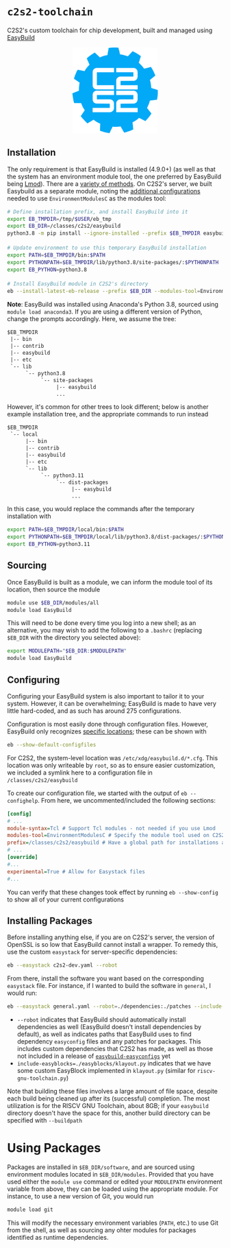 # `c2s2-toolchain`

C2S2's custom toolchain for chip development, built and managed using [EasyBuild](https://easybuild.io/)

<p align="center">
<img src="assets/toolchain.png" alt="C2S2's Logo in a blue gear" width="200"/>
</p>

## Installation

The only requirement is that EasyBuild is installed (4.9.0+) (as well as that the system has an environment module tool, the one preferred by EasyBuild being [Lmod](https://lmod.readthedocs.io/en/latest/)). There are a [variety of methods](https://tutorial.easybuild.io/2023-eb-eessi-uk-workshop/easybuild-installation/). On C2S2's server, we built Easybuild as a separate module, noting the [additional configurations](https://docs.easybuild.io/configuration/#modules_tool) needed to use `EnvironmentModulesC` as the modules tool:

```bash
# Define installation prefix, and install EasyBuild into it
export EB_TMPDIR=/tmp/$USER/eb_tmp
export EB_DIR=/classes/c2s2/easybuild
python3.8 -m pip install --ignore-installed --prefix $EB_TMPDIR easybuild

# Update environment to use this temporary EasyBuild installation
export PATH=$EB_TMPDIR/bin:$PATH
export PYTHONPATH=$EB_TMPDIR/lib/python3.8/site-packages/:$PYTHONPATH
export EB_PYTHON=python3.8

# Install EasyBuild module in C2S2's directory
eb --install-latest-eb-release --prefix $EB_DIR --modules-tool=EnvironmentModulesC --module-syntax=Tcl
```

**Note**: EasyBuild was installed using Anaconda's Python 3.8, sourced using `module load anaconda3`. If you are using a different version of Python, change the prompts accordingly. Here, we assume the tree:

```text
$EB_TMPDIR
 |-- bin
 |-- contrib
 |-- easybuild
 |-- etc
 `-- lib
      `-- python3.8
           `-- site-packages
                |-- easybuild
                ...
```

However, it's common for other trees to look different; below is another example installation tree, and the appropriate commands to run instead

```text
$EB_TMPDIR
 `-- local
      |-- bin
      |-- contrib
      |-- easybuild
      |-- etc
      `-- lib
           `-- python3.11
                `-- dist-packages
                     |-- easybuild
                     ...
```

In this case, you would replace the commands after the temporary installation with

```bash
export PATH=$EB_TMPDIR/local/bin:$PATH
export PYTHONPATH=$EB_TMPDIR/local/lib/python3.8/dist-packages/:$PYTHONPATH
export EB_PYTHON=python3.11
```

## Sourcing

Once EasyBuild is built as a module, we can inform the module tool of its location, then source the module

```bash
module use $EB_DIR/modules/all
module load EasyBuild
```

This will need to be done every time you log into a new shell; as an alternative, you may wish to add the following to a `.bashrc` (replacing `$EB_DIR` with the directory you selected above):

```bash
export MODULEPATH="$EB_DIR:$MODULEPATH"
module load EasyBuild
```

## Configuring

Configuring your EasyBuild system is also important to tailor it to your system. However, it can be overwhelming; EasyBuild is made to have very little hard-coded, and as such has around 275 configurations.

Configuration is most easily done through configuration files. However, EasyBuild only recognizes [specific locations](https://docs.easybuild.io/configuration/#configuration_file); these can be shown with

```bash
eb --show-default-configfiles
```

For C2S2, the system-level location was `/etc/xdg/easybuild.d/*.cfg`. This location was only writeable by `root`, so as to ensure easier customization, we included a symlink here to a configuration file in `/classes/c2s2/easybuild`

To create our configuration file, we started with the output of `eb --confighelp`. From here, we uncommented/included the following sections:

```ini
[config]
# ...
module-syntax=Tcl # Support Tcl modules - not needed if you use Lmod
modules-tool=EnvironmentModulesC # Specify the module tool used on C2S2's server
prefix=/classes/c2s2/easybuild # Have a global path for installations and building
# ...
[override]
#...
experimental=True # Allow for Easystack files
#...
```

You can verify that these changes took effect by running `eb --show-config` to show all of your current configurations

## Installing Packages

Before installing anything else, if you are on C2S2's server, the version of OpenSSL is so low that EasyBuild cannot install a wrapper. To remedy this, use the custom `easystack` for server-specific dependencies:

```bash
eb --easystack c2s2-dev.yaml --robot
```

From there, install the software you want based on the corresponding `easystack` file. For instance, if I wanted to build the software in `general`, I would run:

```bash
eb --easystack general.yaml --robot=./dependencies:./patches --include-easyblocks=./easyblocks/klayout.py,./easyblocks/riscvgnutoolchain.py,./easyblocks/dtc.py,./easyblocks/sky130.py
```

- `--robot` indicates that EasyBuild should automatically install dependencies as well (EasyBuild doesn't install dependencies by default), as well as indicates paths that EasyBuild uses to find dependency `easyconfig` files and any patches for packages. This includes custom dependencies that C2S2 has made, as well as those not included in a release of [`easybuild-easyconfigs`](https://github.com/easybuilders/easybuild-easyconfigs) yet
- `include-easyblocks=./easyblocks/klayout.py` indicates that we have some custom EasyBlock implemented in `klayout.py` (similar for `riscv-gnu-toolchain.py`)

Note that building these files involves a large amount of file space, despite each build being cleaned up after its (successful) completion. The most utilization is for the RISCV GNU Toolchain, about 8GB; if your `easybuild` directory doesn't have the space for this, another build directory can be specified with `--buildpath`

# Using Packages

Packages are installed in `$EB_DIR/software`, and are sourced using environment modules located in `$EB_DIR/modules`. Provided that you have used either the `module use` command or edited your `MODULEPATH` environment variable from above, they can be loaded using the appropriate module. For instance, to use a new version of Git, you would run

```bash
module load git
```

This will modify the necessary environment variables (`PATH`, etc.) to use Git from the shell, as well as sourcing any ohter modules for packages identified as runtime dependencies.
